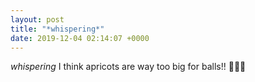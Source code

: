 ```yaml
---
layout: post
title: "*whispering*"
date: 2019-12-04 02:14:07 +0000
---
```


*whispering*
I think apricots are way too big for balls!! 😬📏🏀

